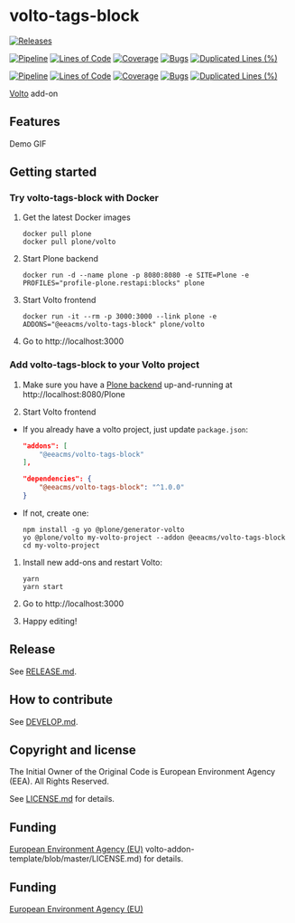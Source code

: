 # volto-tags-block

[![Releases](https://img.shields.io/github/v/release/eea/volto-tags-block)](https://github.com/eea/volto-tags-block/releases)

[![Pipeline](https://ci.eionet.europa.eu/buildStatus/icon?job=volto-addons%2Fvolto-tags-block%2Fmaster&subject=master)](https://ci.eionet.europa.eu/view/Github/job/volto-addons/job/volto-tags-block/job/master/display/redirect)
[![Lines of Code](https://sonarqube.eea.europa.eu/api/project_badges/measure?project=volto-tags-block-master&metric=ncloc)](https://sonarqube.eea.europa.eu/dashboard?id=volto-tags-block-master)
[![Coverage](https://sonarqube.eea.europa.eu/api/project_badges/measure?project=volto-tags-block-master&metric=coverage)](https://sonarqube.eea.europa.eu/dashboard?id=volto-tags-block-master)
[![Bugs](https://sonarqube.eea.europa.eu/api/project_badges/measure?project=volto-tags-block-master&metric=bugs)](https://sonarqube.eea.europa.eu/dashboard?id=volto-tags-block-master)
[![Duplicated Lines (%)](https://sonarqube.eea.europa.eu/api/project_badges/measure?project=volto-tags-block-master&metric=duplicated_lines_density)](https://sonarqube.eea.europa.eu/dashboard?id=volto-tags-block-master)

[![Pipeline](https://ci.eionet.europa.eu/buildStatus/icon?job=volto-addons%2Fvolto-tags-block%2Fdevelop&subject=develop)](https://ci.eionet.europa.eu/view/Github/job/volto-addons/job/volto-tags-block/job/develop/display/redirect)
[![Lines of Code](https://sonarqube.eea.europa.eu/api/project_badges/measure?project=volto-tags-block-develop&metric=ncloc)](https://sonarqube.eea.europa.eu/dashboard?id=volto-tags-block-develop)
[![Coverage](https://sonarqube.eea.europa.eu/api/project_badges/measure?project=volto-tags-block-develop&metric=coverage)](https://sonarqube.eea.europa.eu/dashboard?id=volto-tags-block-develop)
[![Bugs](https://sonarqube.eea.europa.eu/api/project_badges/measure?project=volto-tags-block-develop&metric=bugs)](https://sonarqube.eea.europa.eu/dashboard?id=volto-tags-block-develop)
[![Duplicated Lines (%)](https://sonarqube.eea.europa.eu/api/project_badges/measure?project=volto-tags-block-develop&metric=duplicated_lines_density)](https://sonarqube.eea.europa.eu/dashboard?id=volto-tags-block-develop)


[Volto](https://github.com/plone/volto) add-on

## Features

Demo GIF

## Getting started

### Try volto-tags-block with Docker

1. Get the latest Docker images

   ```
   docker pull plone
   docker pull plone/volto
   ```

1. Start Plone backend
   ```
   docker run -d --name plone -p 8080:8080 -e SITE=Plone -e PROFILES="profile-plone.restapi:blocks" plone
   ```

1. Start Volto frontend

   ```
   docker run -it --rm -p 3000:3000 --link plone -e ADDONS="@eeacms/volto-tags-block" plone/volto
   ```

1. Go to http://localhost:3000

### Add volto-tags-block to your Volto project

1. Make sure you have a [Plone backend](https://plone.org/download) up-and-running at http://localhost:8080/Plone

1. Start Volto frontend

* If you already have a volto project, just update `package.json`:

   ```JSON
   "addons": [
       "@eeacms/volto-tags-block"
   ],

   "dependencies": {
       "@eeacms/volto-tags-block": "^1.0.0"
   }
   ```

* If not, create one:

   ```
   npm install -g yo @plone/generator-volto
   yo @plone/volto my-volto-project --addon @eeacms/volto-tags-block
   cd my-volto-project
   ```

1. Install new add-ons and restart Volto:

   ```
   yarn
   yarn start
   ```

1. Go to http://localhost:3000

1. Happy editing!

## Release

See [RELEASE.md](https://github.com/eea/volto-tags-block/blob/master/RELEASE.md).

## How to contribute

See [DEVELOP.md](https://github.com/eea/volto-tags-block/blob/master/DEVELOP.md).

## Copyright and license

The Initial Owner of the Original Code is European Environment Agency (EEA).
All Rights Reserved.

See [LICENSE.md](https://github.com/eea/volto-tags-block/blob/master/LICENSE.md) for details.

## Funding

[European Environment Agency (EU)](http://eea.europa.eu)
volto-addon-template/blob/master/LICENSE.md) for details.

## Funding

[European Environment Agency (EU)](http://eea.europa.eu)

